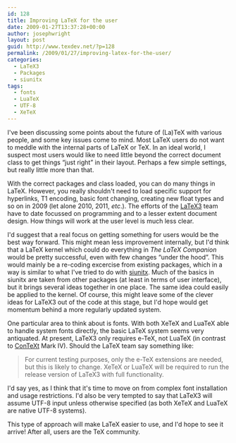 ```yaml
---
id: 128
title: Improving LaTeX for the user
date: 2009-01-27T13:37:28+00:00
author: josephwright
layout: post
guid: http://www.texdev.net/?p=128
permalink: /2009/01/27/improving-latex-for-the-user/
categories:
  - LaTeX3
  - Packages
  - siunitx
tags:
  - fonts
  - LuaTeX
  - UTF-8
  - XeTeX
---
```

I've been discussing some points about the future of (La)TeX with various people, and some key issues come to mind. Most LaTeX users do not want to meddle with the internal parts of LaTeX or TeX. In an ideal world, I suspect most users would like to need little beyond the correct document class to get things “just right” in their layout. Perhaps a few simple settings, but really little more than that.

With the correct packages and class loaded, you can do many things in LaTeX. However, you really shouldn't need to load specific support for hyperlinks, T1 encoding, basic font changing, creating new float types and so on in 2009 (let alone 2010, 2011, <em>etc</em>.). The efforts of the <a title="LaTeX3 Homepage" href="http://www.latex-project.org/latex3.html">LaTeX3</a> team have to date focussed on programming and to a lesser extent document design. How things will work at the user level is much less clear.

I'd suggest that a real focus on getting something for users would be the best way forward. This might mean less improvement internally, but I'd think that a LaTeX kernel which could do everything in <em>The LaTeX Companion</em> would be pretty successful, even with few changes “under the hood”. This would mainly be a re-coding excercise from existing packages, which in a way is similar to what I've tried to do with <a title="siunitx - A comprehensive (SI) units package" href="http://ctan.org/pkg/siunitx">siunitx</a>. Much of the basics in siunitx are taken from other packages (at least in terms of user interface), but it brings several ideas together in one place. The same idea could easily be applied to the kernel. Of course, this might leave some of the clever ideas for LaTeX3 out of the code at this stage, but I'd hope would get momentum behind a more regularly updated system.

One particular area to think about is fonts. With both XeTeX and LuaTeX able to handle system fonts directly, the basic LaTeX system seems very antiquated. At present, LaTeX3 only requires e-TeX, not LuaTeX (in contrast to <a title="ConTeXt Wiki" href="http://wiki.contextgarden.net">ConTeXt</a> Mark IV). Should the LaTeX team say something like:

<blockquote>For current testing purposes, only the e-TeX extensions are needed, but this is likely to change. XeTeX or LuaTeX will be required to run the release version of LaTeX3 with full functionality.</blockquote>

I'd say yes, as I think that it's time to move on from complex font installation and usage restrictions. I'd also be very tempted to say that LaTeX3 will assume UTF-8 input unless otherwise specified (as both XeTeX and LuaTeX are native UTF-8 systems).

This type of approach will make LaTeX easier to use, and I'd hope to see it arrive! After all, users are the TeX community.
